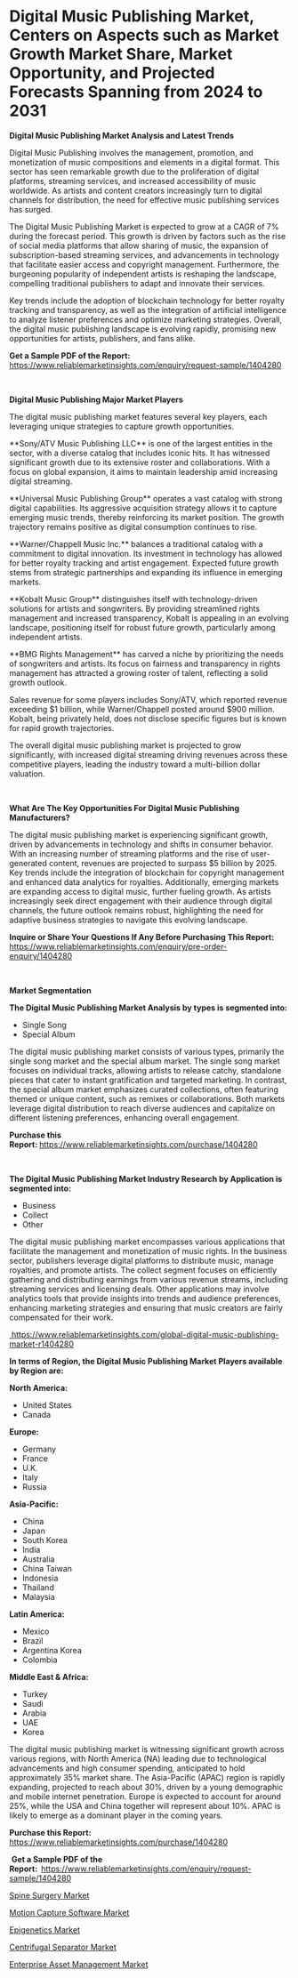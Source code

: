 <p><h1>Digital Music Publishing Market, Centers on Aspects such as Market Growth Market Share, Market Opportunity, and Projected Forecasts Spanning from 2024 to 2031</h1></p><p><strong>Digital Music Publishing Market Analysis and Latest Trends</strong></p>
<p><p>Digital Music Publishing involves the management, promotion, and monetization of music compositions and elements in a digital format. This sector has seen remarkable growth due to the proliferation of digital platforms, streaming services, and increased accessibility of music worldwide. As artists and content creators increasingly turn to digital channels for distribution, the need for effective music publishing services has surged.</p><p>The Digital Music Publishing Market is expected to grow at a CAGR of 7% during the forecast period. This growth is driven by factors such as the rise of social media platforms that allow sharing of music, the expansion of subscription-based streaming services, and advancements in technology that facilitate easier access and copyright management. Furthermore, the burgeoning popularity of independent artists is reshaping the landscape, compelling traditional publishers to adapt and innovate their services.</p><p>Key trends include the adoption of blockchain technology for better royalty tracking and transparency, as well as the integration of artificial intelligence to analyze listener preferences and optimize marketing strategies. Overall, the digital music publishing landscape is evolving rapidly, promising new opportunities for artists, publishers, and fans alike.</p></p>
<p><strong>Get a Sample PDF of the Report:&nbsp;</strong> <a href="https://www.reliablemarketinsights.com/enquiry/request-sample/1404280?utm_campaign=1606&utm_medium=2&utm_source=Github&utm_content=ia&utm_term=23102024&utm_id=digital-music-publishing">https://www.reliablemarketinsights.com/enquiry/request-sample/1404280</a></p>
<p>&nbsp;</p>
<p><strong>Digital Music Publishing Major Market Players</strong></p>
<p><p>The digital music publishing market features several key players, each leveraging unique strategies to capture growth opportunities.</p><p>**Sony/ATV Music Publishing LLC** is one of the largest entities in the sector, with a diverse catalog that includes iconic hits. It has witnessed significant growth due to its extensive roster and collaborations. With a focus on global expansion, it aims to maintain leadership amid increasing digital streaming.</p><p>**Universal Music Publishing Group** operates a vast catalog with strong digital capabilities. Its aggressive acquisition strategy allows it to capture emerging music trends, thereby reinforcing its market position. The growth trajectory remains positive as digital consumption continues to rise.</p><p>**Warner/Chappell Music Inc.** balances a traditional catalog with a commitment to digital innovation. Its investment in technology has allowed for better royalty tracking and artist engagement. Expected future growth stems from strategic partnerships and expanding its influence in emerging markets.</p><p>**Kobalt Music Group** distinguishes itself with technology-driven solutions for artists and songwriters. By providing streamlined rights management and increased transparency, Kobalt is appealing in an evolving landscape, positioning itself for robust future growth, particularly among independent artists.</p><p>**BMG Rights Management** has carved a niche by prioritizing the needs of songwriters and artists. Its focus on fairness and transparency in rights management has attracted a growing roster of talent, reflecting a solid growth outlook.</p><p>Sales revenue for some players includes Sony/ATV, which reported revenue exceeding $1 billion, while Warner/Chappell posted around $900 million. Kobalt, being privately held, does not disclose specific figures but is known for rapid growth trajectories.</p><p>The overall digital music publishing market is projected to grow significantly, with increased digital streaming driving revenues across these competitive players, leading the industry toward a multi-billion dollar valuation.</p></p>
<p>&nbsp;</p>
<p><strong>What Are The Key Opportunities For Digital Music Publishing Manufacturers?</strong></p>
<p><p>The digital music publishing market is experiencing significant growth, driven by advancements in technology and shifts in consumer behavior. With an increasing number of streaming platforms and the rise of user-generated content, revenues are projected to surpass $5 billion by 2025. Key trends include the integration of blockchain for copyright management and enhanced data analytics for royalties. Additionally, emerging markets are expanding access to digital music, further fueling growth. As artists increasingly seek direct engagement with their audience through digital channels, the future outlook remains robust, highlighting the need for adaptive business strategies to navigate this evolving landscape.</p></p>
<p><strong>Inquire or Share Your Questions If Any Before Purchasing This Report:</strong> <a href="https://www.reliablemarketinsights.com/enquiry/pre-order-enquiry/1404280?utm_campaign=1606&utm_medium=2&utm_source=Github&utm_content=ia&utm_term=23102024&utm_id=digital-music-publishing">https://www.reliablemarketinsights.com/enquiry/pre-order-enquiry/1404280</a></p>
<p>&nbsp;</p>
<p><strong>Market Segmentation</strong></p>
<p><strong>The Digital Music Publishing Market Analysis by types is segmented into:</strong></p>
<p><ul><li>Single Song</li><li>Special Album</li></ul></p>
<p><p>The digital music publishing market consists of various types, primarily the single song market and the special album market. The single song market focuses on individual tracks, allowing artists to release catchy, standalone pieces that cater to instant gratification and targeted marketing. In contrast, the special album market emphasizes curated collections, often featuring themed or unique content, such as remixes or collaborations. Both markets leverage digital distribution to reach diverse audiences and capitalize on different listening preferences, enhancing overall engagement.</p></p>
<p><strong>Purchase this Report:&nbsp;</strong><a href="https://www.reliablemarketinsights.com/purchase/1404280?utm_campaign=1606&utm_medium=2&utm_source=Github&utm_content=ia&utm_term=23102024&utm_id=digital-music-publishing">https://www.reliablemarketinsights.com/purchase/1404280</a></p>
<p>&nbsp;</p>
<p><strong>The Digital Music Publishing Market Industry Research by Application is segmented into:</strong></p>
<p><ul><li>Business</li><li>Collect</li><li>Other</li></ul></p>
<p><p>The digital music publishing market encompasses various applications that facilitate the management and monetization of music rights. In the business sector, publishers leverage digital platforms to distribute music, manage royalties, and promote artists. The collect segment focuses on efficiently gathering and distributing earnings from various revenue streams, including streaming services and licensing deals. Other applications may involve analytics tools that provide insights into trends and audience preferences, enhancing marketing strategies and ensuring that music creators are fairly compensated for their work.</p></p>
<p><a href="https://www.reliablemarketinsights.com/global-digital-music-publishing-market-r1404280?utm_campaign=1606&utm_medium=2&utm_source=Github&utm_content=ia&utm_term=23102024&utm_id=digital-music-publishing">&nbsp;https://www.reliablemarketinsights.com/global-digital-music-publishing-market-r1404280</a></p>
<p><strong>In terms of Region, the Digital Music Publishing Market Players available by Region are:</strong></p>
<p>
    <p> <strong> North America: </strong>
        <ul>
            <li>United States</li>
            <li>Canada</li>
        </ul>
        </p> 
    <p> <strong> Europe: </strong>
        <ul>
            <li>Germany</li>
            <li>France</li>
            <li>U.K.</li>
            <li>Italy</li>
            <li>Russia</li>
        </ul>
        </p> 
    <p> <strong> Asia-Pacific: </strong>
        <ul>
            <li>China</li>
            <li>Japan</li>
            <li>South Korea</li>
            <li>India</li>
            <li>Australia</li>
            <li>China Taiwan</li>
            <li>Indonesia</li>
            <li>Thailand</li>
            <li>Malaysia</li>
        </ul>
        </p> 
    <p> <strong> Latin America: </strong>
        <ul>
            <li>Mexico</li>
            <li>Brazil</li>
            <li>Argentina Korea</li>
            <li>Colombia</li>
        </ul>
        </p> 
    <p> <strong> Middle East & Africa: </strong>
        <ul>
            <li>Turkey</li>
            <li>Saudi</li>
            <li>Arabia</li>
            <li>UAE</li>
            <li>Korea</li>
        </ul>
    </p>
    </p>
<p><p>The digital music publishing market is witnessing significant growth across various regions, with North America (NA) leading due to technological advancements and high consumer spending, anticipated to hold approximately 35% market share. The Asia-Pacific (APAC) region is rapidly expanding, projected to reach about 30%, driven by a young demographic and mobile internet penetration. Europe is expected to account for around 25%, while the USA and China together will represent about 10%. APAC is likely to emerge as a dominant player in the coming years.</p></p>
<p><strong>Purchase this Report: </strong><a href="https://www.reliablemarketinsights.com/purchase/1404280?utm_campaign=1606&utm_medium=2&utm_source=Github&utm_content=ia&utm_term=23102024&utm_id=digital-music-publishing">https://www.reliablemarketinsights.com/purchase/1404280</a></p>
<p>&nbsp;<strong>Get a Sample PDF of the Report:&nbsp;&nbsp;</strong><a href="https://www.reliablemarketinsights.com/enquiry/request-sample/1404280?utm_campaign=1606&utm_medium=2&utm_source=Github&utm_content=ia&utm_term=23102024&utm_id=digital-music-publishing">https://www.reliablemarketinsights.com/enquiry/request-sample/1404280</a></p>
<p><strong></strong></p>
<p><p><a href="https://www.linkedin.com/pulse/emerging-trends-spine-surgery-market-global-outlook-future-fycde?utm_campaign=1606&utm_medium=2&utm_source=Github&utm_content=ia&utm_term=23102024&utm_id=digital-music-publishing">Spine Surgery Market</a></p><p><a href="https://www.linkedin.com/pulse/global-motion-capture-software-market-trends-insights-jdf4e?utm_campaign=1606&utm_medium=2&utm_source=Github&utm_content=ia&utm_term=23102024&utm_id=digital-music-publishing">Motion Capture Software Market</a></p><p><a href="https://www.linkedin.com/pulse/in-depth-epigenetics-market-review-size-share-138cagr-growth-vdzue?utm_campaign=1606&utm_medium=2&utm_source=Github&utm_content=ia&utm_term=23102024&utm_id=digital-music-publishing">Epigenetics Market</a></p><p><a href="https://issuu.com/reportprime-2/docs/centrifugal-separator-market-size-2_41f214c44de8ac?utm_campaign=1606&utm_medium=2&utm_source=Github&utm_content=ia&utm_term=23102024&utm_id=digital-music-publishing">Centrifugal Separator Market</a></p><p><a href="https://www.linkedin.com/pulse/enterprise-asset-management-market-global-insights-sales-bbbve?utm_campaign=1606&utm_medium=2&utm_source=Github&utm_content=ia&utm_term=23102024&utm_id=digital-music-publishing">Enterprise Asset Management Market</a></p></p>